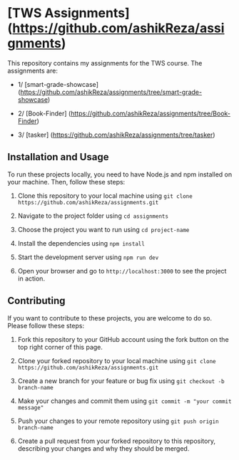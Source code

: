 # [TWS Assignments] (https://github.com/ashikReza/assignments)

This repository contains my assignments for the TWS course. The assignments are:

- 1/ [smart-grade-showcase] (https://github.com/ashikReza/assignments/tree/smart-grade-showcase)

- 2/ [Book-Finder] (https://github.com/ashikReza/assignments/tree/Book-Finder)

- 3/ [tasker] (https://github.com/ashikReza/assignments/tree/tasker)


## Installation and Usage

To run these projects locally, you need to have Node.js and npm installed on your machine. Then, follow these steps:

1. Clone this repository to your local machine using `git clone https://github.com/ashikReza/assignments.git`

2. Navigate to the project folder using `cd assignments`

3. Choose the project you want to run using `cd project-name`

4. Install the dependencies using `npm install`

5. Start the development server using `npm run dev`

6. Open your browser and go to `http://localhost:3000` to see the project in action.

## Contributing

If you want to contribute to these projects, you are welcome to do so. Please follow these steps:

1. Fork this repository to your GitHub account using the fork button on the top right corner of this page.

2. Clone your forked repository to your local machine using `git clone https://github.com/ashikReza/assignments.git`

3. Create a new branch for your feature or bug fix using `git checkout -b branch-name`

4. Make your changes and commit them using `git commit -m "your commit message"`

5. Push your changes to your remote repository using `git push origin branch-name`

6. Create a pull request from your forked repository to this repository, describing your changes and why they should be merged.


